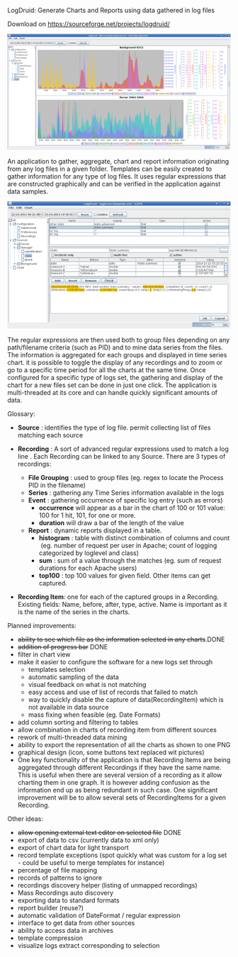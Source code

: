 LogDruid: Generate Charts and Reports using data gathered in log files

Download on https://sourceforge.net/projects/logdruid/

![Alt text](doc/LD-charts.png?raw=true "screenshot")

An application to gather, aggregate, chart and report information originating from any log files in a given folder.
Templates can be easily created to gather information for any type of log files.
It uses regular expressions that are constructed graphically and can be verified in the application against data samples.

![Alt text](doc/LD-regexp.png?raw=true "screenshot")

The regular expressions are then used both to group files depending on any path/filename criteria (such as PID) and to mine data series from the files.
The information is aggregated for each groups and displayed in time series chart. it is possible to toggle the display of any recordings and to zoom or go to a specific time period for all the charts at the same time.
Once configured for a specific type of logs set, the gathering and display of the chart for a new files set can be done in just one click. The application is multi-threaded at its core and can handle quickly significant amounts of data.   


Glossary:
- <b>Source</b> : identifies the type of log file. permit collecting list of files matching each source  
- <b>Recording</b> : A sort of advanced regular expressions used to match a log line . Each Recording can be linked to any Source.	There are 3 types of recordings: 
	- <b>File Grouping</b> : used to group files (eg. regex to locate the Process PID in the filename)
	- <b>Series</b> : gathering any Time Series information available in the logs
	- <b>Event</b> : gathering occurrence of specific log entry (such as errors) 
		- <b>occurrence</b> will appear as a bar in the chart of 100 or 101 value: 100 for 1 hit, 101, for one or more.
		- <b>duration</b> will draw a bar of the length of the value
	- <b>Report</b> : dynamic reports displayed in a table. 
		- <b>histogram</b> : table with distinct combination of columns and count  (eg. number of request per user in Apache; count of logging categorized by loglevel and class)
		- <b>sum</b> : sum of a value through the matches (eg. sum of request durations for each Apache users)
		- <b>top100</b> : top 100 values for given field. Other items can get captured.


- <b>Recording Item</b>: one for each of the captured groups in a Recording. Existing fields: Name, before, after, type, active. Name is important as it is the name of the series in the charts.


Planned improvements:
- <del>ability to see which file as the information selected in any charts</del>.DONE
- <del>addition of progress bar</del> DONE
- filter in chart view
- make it easier to configure the software for a new logs set through
	- templates selection
	- automatic sampling of the data
	- visual feedback on what is not matching
	- easy access and use of list of records that failed to match 
	- way to quickly disable the capture of data(RecordingItem) which is not available in data source 
	- mass fixing when feasible (eg. Date Formats)
- add column sorting and filtering to tables
- allow combination in charts of recording item from different sources
- rework of multi-threaded data mining
- ability to export the representation of all the charts as shown to one PNG 
- graphical design (icon, some buttons text replaced wit pictures)
- One key functionality of the application is that Recording Items are being aggregated through different Recordings if they have the same name. This is useful when there are several version of a recording as it allow charting them in one graph. It is however adding confusion as the information end up as being redundant in such case. One significant improvement will be to allow several sets of RecordingItems for a given Recording.


Other ideas:
- <del>allow opening external text editor on selected file</del> DONE
- export of data to csv (currently data to xml only)
- export of chart data for light transport
- record template exceptions (spot quickly what was custom for a log set - could be useful to merge templates for instance) 
- percentage of file mapping
- records of patterns to ignore
- recordings discovery helper (listing of unmapped recordings)  
- Mass Recordings auto discovery
- exporting data to standard formats
- report builder (reuse?)
- automatic validation of DateFormat / regular expression
- interface to get data from other sources 
- ability to access data in archives
- template compression
- visualize logs extract corresponding to selection
